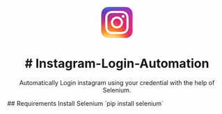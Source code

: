 
<p align="center">
  <a href="https://instagram.com/">
    <img src="Images/insta20.png" alt=" logo" wiinstadth="72" height="72">
  </a>
</p>

<h1 align ="center">
# Instagram-Login-Automation
</h1>
<p align="center">
Automatically Login instagram using your credential with the help of Selenium.
</p>
## Requirements
Install Selenium 
`pip install selenium`

